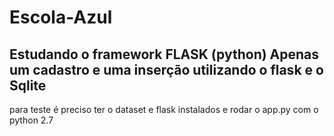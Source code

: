 # Escola-Azul
Estudando o framework FLASK (python)
Apenas um cadastro e uma inserção utilizando o flask e o Sqlite
----------------------------------
para teste é preciso ter o dataset e flask instalados e rodar o app.py com o python 2.7

